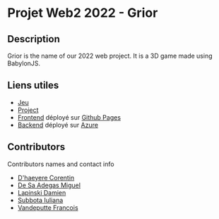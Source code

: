 # Projet Web2 2022 - Grior

## Description

Grior is the name of our 2022 web project. It is a 3D game made using BabylonJS.

## Liens utiles

- [Jeu](https://e-vinci.github.io/web2-2022-project-group-03/)
- [Project](https://github.com/orgs/e-vinci/projects/22)
- [Frontend](https://github.com/e-vinci/web2-2022-project-group-03/tree/main/frontend) déployé sur [Github Pages](https://e-vinci.github.io/web2-2022-project-group-03/)
- [Backend](https://github.com/e-vinci/web2-2022-project-group-03/tree/main/api) déployé sur [Azure](https://grior.azurewebsites.net/)

## Contributors

Contributors names and contact info

- [D'haeyere Corentin](https://github.com/cdhaeyere)
- [De Sa Adegas Miguel](https://github.com/miguelDeSaAdegas)
- [Lapinski Damien](https://github.com/SNEKEK)
- [Subbota Iuliana](https://github.com/Iuliana0123)
- [Vandeputte Francois](https://github.com/Ractouf)

